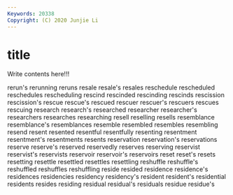 ```yaml
---
Keywords: 20338
Copyright: (C) 2020 Junjie Li
---
```


# title

Write contents here!!!

rerun's 
rerunning 
reruns 
resale 
resale's 
resales 
reschedule 
rescheduled 
reschedules
rescheduling 
rescind 
rescinded 
rescinding 
rescinds 
rescission 
rescission's 
rescue 
rescue's 
rescued
rescuer 
rescuer's 
rescuers 
rescues 
rescuing 
research 
research's 
researched 
researcher 
researcher's
researchers 
researches 
researching 
resell 
reselling 
resells 
resemblance 
resemblance's 
resemblances 
resemble
resembled 
resembles 
resembling 
resend 
resent 
resented 
resentful 
resentfully 
resenting 
resentment
resentment's 
resentments 
resents 
reservation 
reservation's 
reservations 
reserve 
reserve's 
reserved 
reservedly
reserves 
reserving 
reservist 
reservist's 
reservists 
reservoir 
reservoir's 
reservoirs 
reset 
reset's
resets 
resetting 
resettle 
resettled 
resettles 
resettling 
reshuffle 
reshuffle's 
reshuffled 
reshuffles
reshuffling 
reside 
resided 
residence 
residence's 
residences 
residencies 
residency 
residency's 
resident
resident's 
residential 
residents 
resides 
residing 
residual 
residual's 
residuals 
residue 
residue's
